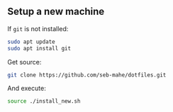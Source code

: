 ## Setup a new machine

If `git` is not installed:

```sh
sudo apt update
sudo apt install git
```

Get source:

```sh
git clone https://github.com/seb-mahe/dotfiles.git
```

And execute:

```sh
source ./install_new.sh
```

